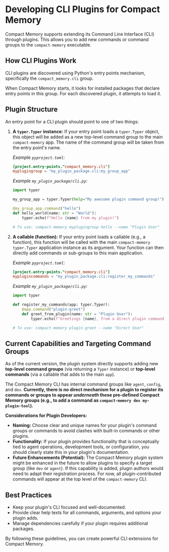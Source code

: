# Developing CLI Plugins for Compact Memory

Compact Memory supports extending its Command Line Interface (CLI) through plugins. This allows you to add new commands or command groups to the `compact-memory` executable.

## How CLI Plugins Work

CLI plugins are discovered using Python's entry points mechanism, specifically the `compact_memory.cli` group.

When Compact Memory starts, it looks for installed packages that declare entry points in this group. For each discovered plugin, it attempts to load it.

## Plugin Structure

An entry point for a CLI plugin should point to one of two things:

1.  **A `typer.Typer` instance:**
    If your entry point loads a `typer.Typer` object, this object will be added as a new top-level command group to the main `compact-memory` app. The name of the command group will be taken from the entry point's name.

    *Example `pyproject.toml`:*
    ```toml
    [project.entry-points."compact_memory.cli"]
    myplugingroup = "my_plugin_package.cli:my_group_app"
    ```

    *Example `my_plugin_package/cli.py`:*
    ```python
    import typer

    my_group_app = typer.Typer(help="My awesome plugin command group!")

    @my_group_app.command("hello")
    def hello_world(name: str = "World"):
        typer.echo(f"Hello {name} from my plugin!")

    # To use: compact-memory myplugingroup hello --name "Plugin User"
    ```

2.  **A callable (function):**
    If your entry point loads a callable (e.g., a function), this function will be called with the main `compact-memory` `typer.Typer` application instance as its argument. Your function can then directly add commands or sub-groups to this main application.

    *Example `pyproject.toml`:*
    ```toml
    [project.entry-points."compact_memory.cli"]
    myplugincommands = "my_plugin_package.cli:register_my_commands"
    ```

    *Example `my_plugin_package/cli.py`:*
    ```python
    import typer

    def register_my_commands(app: typer.Typer):
        @app.command("plugin-greet")
        def greet_from_plugin(name: str = "Plugin User"):
            typer.echo(f"Greetings {name}, from a direct plugin command!")

    # To use: compact-memory plugin-greet --name "Direct User"
    ```

## Current Capabilities and Targeting Command Groups

As of the current version, the plugin system directly supports adding new **top-level command groups** (via returning a `Typer` instance) or **top-level commands** (via a callable that adds to the main `app`).

The Compact Memory CLI has internal command groups like `agent`, `config`, and `dev`. **Currently, there is no direct mechanism for a plugin to register its commands or groups to appear *underneath* these pre-defined Compact Memory groups (e.g., to add a command as `compact-memory dev my-plugin-tool`).**

**Considerations for Plugin Developers:**

*   **Naming:** Choose clear and unique names for your plugin's command groups or commands to avoid clashes with built-in commands or other plugins.
*   **Functionality:** If your plugin provides functionality that is conceptually tied to agent operations, development tools, or configuration, you should clearly state this in your plugin's documentation.
*   **Future Enhancements (Potential):** The Compact Memory plugin system might be enhanced in the future to allow plugins to specify a target group (like `dev` or `agent`). If this capability is added, plugin authors would need to adapt their registration process. For now, all plugin-contributed commands will appear at the top level of the `compact-memory` CLI.

## Best Practices

*   Keep your plugin's CLI focused and well-documented.
*   Provide clear help texts for all commands, arguments, and options your plugin adds.
*   Manage dependencies carefully if your plugin requires additional packages.

By following these guidelines, you can create powerful CLI extensions for Compact Memory.
```
